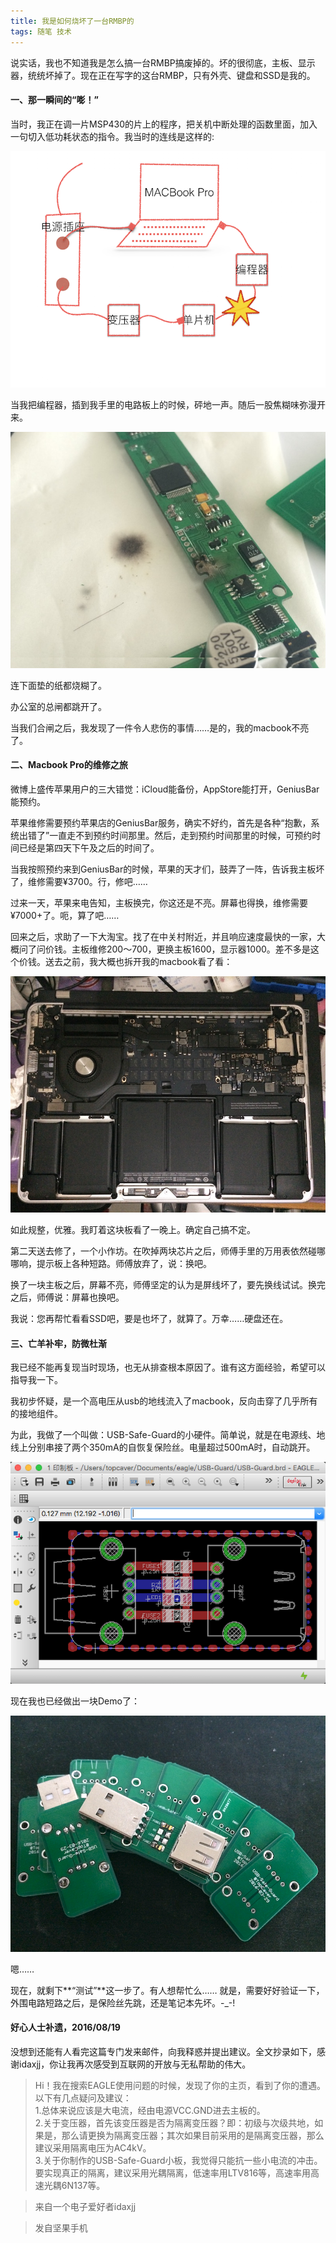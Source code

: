 ```yaml
---
title: 我是如何烧坏了一台RMBP的
tags: 随笔 技术
---  
```


说实话，我也不知道我是怎么搞一台RMBP搞废掉的。坏的很彻底，主板、显示器，统统坏掉了。现在正在写字的这台RMBP，只有外壳、键盘和SSD是我的。

<!--more-->

#### 一、那一瞬间的“嘭！”

当时，我正在调一片MSP430的片上的程序，把关机中断处理的函数里面，加入一句切入低功耗状态的指令。我当时的连线是这样的:

![image](/illustration/how-to-burn-rmbp.png)

当我把编程器，插到我手里的电路板上的时候，砰地一声。随后一股焦糊味弥漫开来。

![image](/illustration/how-to-burn-rmbp-01.png)

连下面垫的纸都烧糊了。

办公室的总闸都跳开了。

当我们合闸之后，我发现了一件令人悲伤的事情……是的，我的macbook不亮了。


#### 二、Macbook Pro的维修之旅

微博上盛传苹果用户的三大错觉：iCloud能备份，AppStore能打开，GeniusBar能预约。

苹果维修需要预约苹果店的GeniusBar服务，确实不好约，首先是各种“抱歉，系统出错了”一直走不到预约时间那里。然后，走到预约时间那里的时候，可预约时间已经是第四天下午及之后的时间了。

当我按照预约来到GeniusBar的时候，苹果的天才们，鼓弄了一阵，告诉我主板坏了，维修需要¥3700。行，修吧……

过来一天，苹果来电告知，主板换完，你这还是不亮。屏幕也得换，维修需要¥7000+了。呃，算了吧……

回来之后，求助了一下大淘宝。找了在中关村附近，并且响应速度最快的一家，大概问了问价钱。主板维修200～700，更换主板1600，显示器1000。差不多是这个价钱。送去之前，我大概也拆开我的macbook看了看：

![image](/illustration/how-to-burn-rmbp-02.png)

如此规整，优雅。我盯着这块板看了一晚上。确定自己搞不定。

第二天送去修了，一个小作坊。在吹掉两块芯片之后，师傅手里的万用表依然碰哪哪响，提示板上各种短路。师傅放弃了，说：换吧。

换了一块主板之后，屏幕不亮，师傅坚定的认为是屏线坏了，要先换线试试。换完之后，师傅说：屏幕也换吧。

我说：您再帮忙看看SSD吧，要是也坏了，就算了。万幸……硬盘还在。

#### 三、亡羊补牢，防微杜渐

我已经不能再复现当时现场，也无从排查根本原因了。谁有这方面经验，希望可以指导我一下。

我初步怀疑，是一个高电压从usb的地线流入了macbook，反向击穿了几乎所有的接地组件。

为此，我做了一个叫做：USB-Safe-Guard的小硬件。简单说，就是在电源线、地线上分别串接了两个350mA的自恢复保险丝。电量超过500mA时，自动跳开。

![image](/illustration/how-to-burn-rmbp-03.png)

现在我也已经做出一块Demo了：

![image](/illustration/how-to-burn-rmbp-04.png)

嗯……

现在，就剩下**“测试”**这一步了。有人想帮忙么…… 就是，需要好好验证一下，外围电路短路之后，是保险丝先跳，还是笔记本先坏。-_-!

#### 好心人士补遗，2016/08/19
没想到还能有人看完这篇专门发来邮件，向我释惑并提出建议。全文抄录如下，感谢idaxjj，你让我再次感受到互联网的开放与无私帮助的伟大。

> Hi！我在搜索EAGLE使用问题的时候，发现了你的主页，看到了你的遭遇。
以下有几点疑问及建议：  
1.总体来说应该是大电流，经由电源VCC.GND进去主板的。  
2.关于变压器，首先该变压器是否为隔离变压器？即：初级与次级共地，如果是，那么请更换为隔离变压器；其次如果目前采用的是隔离变压器，那么建议采用隔离电压为AC4kV。  
3.关于你制作的USB-Safe-Guard小板，我觉得只能抗一些小电流的冲击。要实现真正的隔离，建议采用光耦隔离，低速率用LTV816等，高速率用高速光耦6N137等。  

> 来自一个电子爱好者idaxjj

> 发自坚果手机

